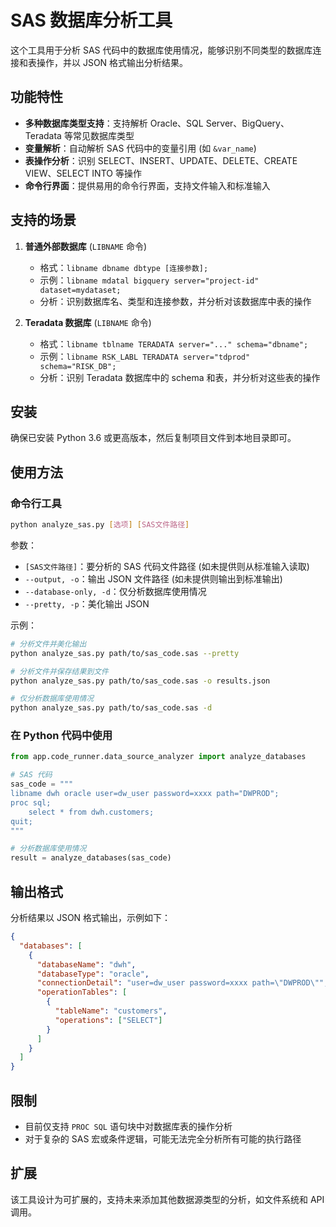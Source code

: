 # SAS 数据库分析工具

这个工具用于分析 SAS 代码中的数据库使用情况，能够识别不同类型的数据库连接和表操作，并以 JSON 格式输出分析结果。

## 功能特性

- **多种数据库类型支持**：支持解析 Oracle、SQL Server、BigQuery、Teradata 等常见数据库类型
- **变量解析**：自动解析 SAS 代码中的变量引用 (如 `&var_name`)
- **表操作分析**：识别 SELECT、INSERT、UPDATE、DELETE、CREATE VIEW、SELECT INTO 等操作
- **命令行界面**：提供易用的命令行界面，支持文件输入和标准输入

## 支持的场景

1. **普通外部数据库** (`LIBNAME` 命令)
   - 格式：`libname dbname dbtype [连接参数];`
   - 示例：`libname mdatal bigquery server="project-id" dataset=mydataset;`
   - 分析：识别数据库名、类型和连接参数，并分析对该数据库中表的操作

2. **Teradata 数据库** (`LIBNAME` 命令)
   - 格式：`libname tblname TERADATA server="..." schema="dbname";`
   - 示例：`libname RSK_LABL TERADATA server="tdprod" schema="RISK_DB";`
   - 分析：识别 Teradata 数据库中的 schema 和表，并分析对这些表的操作

## 安装

确保已安装 Python 3.6 或更高版本，然后复制项目文件到本地目录即可。

## 使用方法

### 命令行工具

```bash
python analyze_sas.py [选项] [SAS文件路径]
```

参数：
- `[SAS文件路径]`：要分析的 SAS 代码文件路径 (如未提供则从标准输入读取)
- `--output, -o`：输出 JSON 文件路径 (如未提供则输出到标准输出)
- `--database-only, -d`：仅分析数据库使用情况
- `--pretty, -p`：美化输出 JSON

示例：
```bash
# 分析文件并美化输出
python analyze_sas.py path/to/sas_code.sas --pretty

# 分析文件并保存结果到文件
python analyze_sas.py path/to/sas_code.sas -o results.json

# 仅分析数据库使用情况
python analyze_sas.py path/to/sas_code.sas -d
```

### 在 Python 代码中使用

```python
from app.code_runner.data_source_analyzer import analyze_databases

# SAS 代码
sas_code = """
libname dwh oracle user=dw_user password=xxxx path="DWPROD";
proc sql;
    select * from dwh.customers;
quit;
"""

# 分析数据库使用情况
result = analyze_databases(sas_code)
```

## 输出格式

分析结果以 JSON 格式输出，示例如下：

```json
{
  "databases": [
    {
      "databaseName": "dwh",
      "databaseType": "oracle",
      "connectionDetail": "user=dw_user password=xxxx path=\"DWPROD\"",
      "operationTables": [
        {
          "tableName": "customers",
          "operations": ["SELECT"]
        }
      ]
    }
  ]
}
```

## 限制

- 目前仅支持 `PROC SQL` 语句块中对数据库表的操作分析
- 对于复杂的 SAS 宏或条件逻辑，可能无法完全分析所有可能的执行路径

## 扩展

该工具设计为可扩展的，支持未来添加其他数据源类型的分析，如文件系统和 API 调用。 